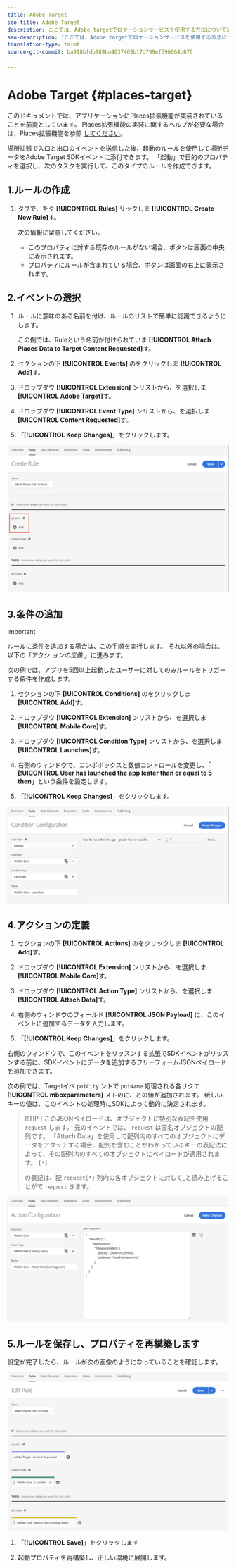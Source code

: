 ```yaml
---
title: Adobe Target
seo-title: Adobe Target
description: ここでは、Adobe targetでロケーションサービスを使用する方法について説明します。
seo-description: 'ここでは、Adobe targetでロケーションサービスを使用する方法について説明します。 '
translation-type: tm+mt
source-git-commit: ba918bfdb989ba4037409b17d799ef596064b676

---
```



# Adobe Target {#places-target}

このドキュメントでは、アプリケーションにPlaces拡張機能が実装されていることを前提としています。 Places拡張機能の実装に関するヘルプが必要な場合は、Places拡張機能を参照 [してください](/help/places-ext-aep-sdks/places-extension/places-extension.md)。

場所拡張で入口と出口のイベントを送信した後、起動のルールを使用して場所データをAdobe Target SDKイベントに添付できます。 「起動」で目的のプロパティを選択し、次のタスクを実行して、このタイプのルールを作成できます。

## 1.ルールの作成

1. タブで、をク **[!UICONTROL Rules]** リックしま **[!UICONTROL Create New Rule]**&#x200B;す。

   次の情報に留意してください。

   * このプロパティに対する既存のルールがない場合、ボタンは画面の中央に表示されます。
   * プロパティにルールが含まれている場合、ボタンは画面の右上に表示されます。

## 2.イベントの選択

1. ルールに意味のある名前を付け、ルールのリストで簡単に認識できるようにします。

   この例では、Ruleという名前が付けられていま **[!UICONTROL Attach Places Data to Target Content Requested]**&#x200B;す。

2. セクションの下 **[!UICONTROL Events]** のをクリックしま **[!UICONTROL Add]**&#x200B;す。

3. ドロップダウ **[!UICONTROL Extension]** ンリストから、を選択しま **[!UICONTROL Adobe Target]**&#x200B;す。

4. ドロップダウ **[!UICONTROL Event Type]** ンリストから、を選択しま **[!UICONTROL Content Requested]**&#x200B;す。

5. 「**[!UICONTROL Keep Changes]**」をクリックします。

![イベントの追加](/help/assets/ad-addEvent.png)

## 3.条件の追加

>[!IMPORTANT]
>
>ルールに条件を追加する場合は、この手順を実行します。 それ以外の場合は、以下の「アクシ *ョンの定義* 」に進みます。

次の例では、アプリを5回以上起動したユーザーに対してのみルールをトリガーする条件を作成します。

1. セクションの下 **[!UICONTROL Conditions]** のをクリックしま **[!UICONTROL Add]**&#x200B;す。

2. ドロップダウ **[!UICONTROL Extension]** ンリストから、を選択しま **[!UICONTROL Mobile Core]**&#x200B;す。

3. ドロップダウ **[!UICONTROL Condition Type]** ンリストから、を選択しま **[!UICONTROL Launches]**&#x200B;す。

4. 右側のウィンドウで、コンボボックスと数値コントロールを変更し、「 **[!UICONTROL User has launched the app leater than or equal to 5 then**」という条件を設定します。

5. 「**[!UICONTROL Keep Changes]**」をクリックします。

![イベントの追加](/help/assets/ad-setCondition.png)

## 4.アクションの定義

1. セクションの下 **[!UICONTROL Actions]** のをクリックしま **[!UICONTROL Add]**&#x200B;す。

2. ドロップダウ **[!UICONTROL Extension]** ンリストから、を選択しま **[!UICONTROL Mobile Core]**&#x200B;す。

3. ドロップダウ **[!UICONTROL Action Type]** ンリストから、を選択しま **[!UICONTROL Attach Data]**&#x200B;す。

4. 右側のウィンドウのフィールド **[!UICONTROL JSON Payload]** に、このイベントに追加するデータを入力します。

5. 「**[!UICONTROL Keep Changes]**」をクリックします。

右側のウィンドウで、このイベントをリッスンする拡張でSDKイベントがリッスンする前に、SDKイベントにデータを追加するフリーフォームJSONペイロードを追加できます。

次の例では、Targetイベ `poiCity` ントで `poiName` 処理される各リクエ **[!UICONTROL mboxparameters]** ストのに、との値が追加されます。 新しいキーの値は、このイベントの処理時にSDKによって動的に決定されます。

>[!TIP
>]
>このJSONペイロードは、オブジェクトに特別な表記を使用 `request` します。 元のイベントでは、 `request` は匿名オブジェクトの配列です。 「Attach Data」を使用して配列内のすべてのオブジェクトにデータをアタッチする場合、配列を含むことがわかっているキーの表記法によって、その配列内のすべてのオブジェクトにペイロードが適用されます。 `[*]`
>
>の表記は、配 `request[*]` 列内の各オブジェクトに対して_と読み上げることがで `request` きます。

![イベントの追加](/help/assets/ad-setAction.png)

## 5.ルールを保存し、プロパティを再構築します

設定が完了したら、ルールが次の画像のようになっていることを確認します。

![完了規則](/help/assets/ad-ruleComplete.png)

1. 「**[!UICONTROL Save]**」をクリックします

2. 起動プロパティを再構築し、正しい環境に展開します。
